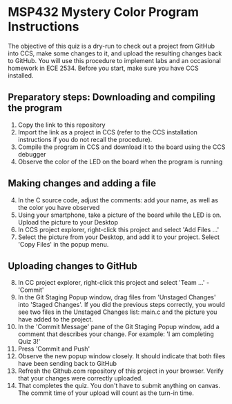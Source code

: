 # MSP432 Mystery Color Program Instructions

The objective of this quiz is a dry-run to check out a project from GitHub into CCS, make some changes to it, and upload the resulting changes back to GitHub. You will use this procedure to implement labs and an occasional homework in ECE 2534. Before you start, make sure you have CCS installed.

## Preparatory steps: Downloading and compiling the program

1. Copy the link to this repository
2. Import the link as a project in CCS (refer to the CCS installation instructions if you do not recall the procedure).
2. Compile the program in CCS and download it to the board using the CCS debugger
3. Observe the color of the LED on the board when the program is running

## Making changes and adding a file

4. In the C source code, adjust the comments: add your name, as well as the color you have observed
5. Using your smartphone, take a picture of the board while the LED is on. Upload the picture to your Desktop
6. In CCS project explorer, right-click this project and select 'Add Files ...'
7. Select the picture from your Desktop, and add it to your project. Select 'Copy Files' in the popup menu.

## Uploading changes to GitHub

8. In CC project explorer, right-click this project and select 'Team ...' - 'Commit'
9. In the Git Staging Popup window, drag files from 'Unstaged Changes' into 'Staged Changes'. 
If you did the previous steps correctly, you would see two files in the Unstaged Changes list: main.c and the picture you have added to the project.
10. In the 'Commit Message' pane of the Git Staging Popup window, add a comment that describes your change. 
For example: 'I am completing Quiz 3!'
11. Press 'Commit and Push'
12. Observe the new popup window closely. It should indicate that both files have been sending back to GitHub
13. Refresh the Github.com repository of this project in your browser. Verify that your changes were correctly uploaded.
14. That completes the quiz. You don't have to submit anything on canvas. The commit time of your upload will count as the turn-in time.

